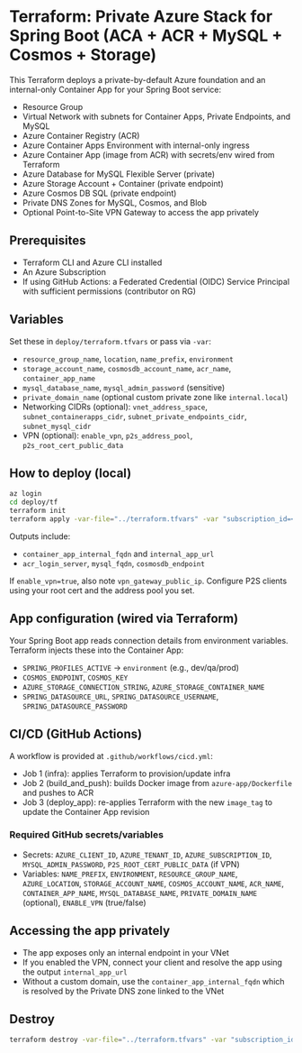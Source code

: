 # Terraform: Private Azure Stack for Spring Boot (ACA + ACR + MySQL + Cosmos + Storage)

This Terraform deploys a private-by-default Azure foundation and an internal-only Container App for your Spring Boot
service:

- Resource Group
- Virtual Network with subnets for Container Apps, Private Endpoints, and MySQL
- Azure Container Registry (ACR)
- Azure Container Apps Environment with internal-only ingress
- Azure Container App (image from ACR) with secrets/env wired from Terraform
- Azure Database for MySQL Flexible Server (private)
- Azure Storage Account + Container (private endpoint)
- Azure Cosmos DB SQL (private endpoint)
- Private DNS Zones for MySQL, Cosmos, and Blob
- Optional Point-to-Site VPN Gateway to access the app privately

## Prerequisites

- Terraform CLI and Azure CLI installed
- An Azure Subscription
- If using GitHub Actions: a Federated Credential (OIDC) Service Principal with sufficient permissions (contributor on
  RG)

## Variables

Set these in `deploy/terraform.tfvars` or pass via `-var`:

- `resource_group_name`, `location`, `name_prefix`, `environment`
- `storage_account_name`, `cosmosdb_account_name`, `acr_name`, `container_app_name`
- `mysql_database_name`, `mysql_admin_password` (sensitive)
- `private_domain_name` (optional custom private zone like `internal.local`)
- Networking CIDRs (optional): `vnet_address_space`, `subnet_containerapps_cidr`, `subnet_private_endpoints_cidr`,
  `subnet_mysql_cidr`
- VPN (optional): `enable_vpn`, `p2s_address_pool`, `p2s_root_cert_public_data`

## How to deploy (local)
```bash
az login
cd deploy/tf
terraform init
terraform apply -var-file="../terraform.tfvars" -var "subscription_id=<your_subscription_id>" -var "mysql_admin_password=<secure_password>"
```

Outputs include:

- `container_app_internal_fqdn` and `internal_app_url`
- `acr_login_server`, `mysql_fqdn`, `cosmosdb_endpoint`

If `enable_vpn=true`, also note `vpn_gateway_public_ip`. Configure P2S clients using your root cert and the address pool
you set.

## App configuration (wired via Terraform)

Your Spring Boot app reads connection details from environment variables. Terraform injects these into the Container
App:

- `SPRING_PROFILES_ACTIVE` -> `environment` (e.g., dev/qa/prod)
- `COSMOS_ENDPOINT`, `COSMOS_KEY`
- `AZURE_STORAGE_CONNECTION_STRING`, `AZURE_STORAGE_CONTAINER_NAME`
- `SPRING_DATASOURCE_URL`, `SPRING_DATASOURCE_USERNAME`, `SPRING_DATASOURCE_PASSWORD`

## CI/CD (GitHub Actions)

A workflow is provided at `.github/workflows/cicd.yml`:

- Job 1 (infra): applies Terraform to provision/update infra
- Job 2 (build_and_push): builds Docker image from `azure-app/Dockerfile` and pushes to ACR
- Job 3 (deploy_app): re-applies Terraform with the new `image_tag` to update the Container App revision

### Required GitHub secrets/variables

- Secrets: `AZURE_CLIENT_ID`, `AZURE_TENANT_ID`, `AZURE_SUBSCRIPTION_ID`, `MYSQL_ADMIN_PASSWORD`,
  `P2S_ROOT_CERT_PUBLIC_DATA` (if VPN)
- Variables: `NAME_PREFIX`, `ENVIRONMENT`, `RESOURCE_GROUP_NAME`, `AZURE_LOCATION`, `STORAGE_ACCOUNT_NAME`,
  `COSMOS_ACCOUNT_NAME`, `ACR_NAME`, `CONTAINER_APP_NAME`, `MYSQL_DATABASE_NAME`, `PRIVATE_DOMAIN_NAME` (optional),
  `ENABLE_VPN` (true/false)

## Accessing the app privately

- The app exposes only an internal endpoint in your VNet
- If you enabled the VPN, connect your client and resolve the app using the output `internal_app_url`
- Without a custom domain, use the `container_app_internal_fqdn` which is resolved by the Private DNS zone linked to the
  VNet

## Destroy
```bash
terraform destroy -var-file="../terraform.tfvars" -var "subscription_id=<your_subscription_id>"
```
